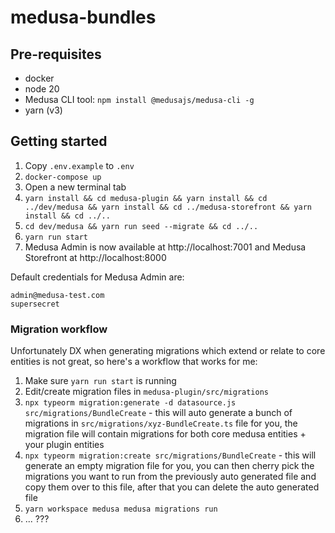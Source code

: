 # medusa-bundles

## Pre-requisites

- docker
- node 20
- Medusa CLI tool: `npm install @medusajs/medusa-cli -g`
- yarn (v3)

## Getting started

1. Copy `.env.example` to `.env`
2. `docker-compose up`
3. Open a new terminal tab
4. `yarn install && cd medusa-plugin && yarn install && cd ../dev/medusa && yarn install && cd ../medusa-storefront && yarn install && cd ../..`
5. `cd dev/medusa && yarn run seed --migrate && cd ../..`
6. `yarn run start`
7. Medusa Admin is now available at http://localhost:7001 and Medusa Storefront at http://localhost:8000

Default credentials for Medusa Admin are:

```
admin@medusa-test.com
supersecret
```

### Migration workflow

Unfortunately DX when generating migrations which extend or relate to core entities is not great, so here's a workflow that works for me:

1. Make sure `yarn run start` is running
2. Edit/create migration files in `medusa-plugin/src/migrations`
3. `npx typeorm migration:generate -d datasource.js src/migrations/BundleCreate` - this will auto generate a bunch of migrations in `src/migrations/xyz-BundleCreate.ts` file for you, the migration file will contain migrations for both core medusa entities + your plugin entities
4. `npx typeorm migration:create src/migrations/BundleCreate` - this will generate an empty migration file for you, you can then cherry pick the migrations you want to run from the previously auto generated file and copy them over to this file, after that you can delete the auto generated file
5. `yarn workspace medusa medusa migrations run`
6. ... ???

<!-- 1. `docker-compose up`
2. Open a new terminal tab
3. `yarn install`
5. `yarn workspace medusa-plugin-bundles run watch`
6. Open a new terminal tab
8. `yarn workspace medusa run seed`
9. `yarn workspace medusa run start`
10. Open a new terminal tab
11. `yarn workspace medusa-storefront run start` -->

<!-- 3. `yarn run watch`
4. In a new terminal tab run `cd dev/medusa`
6. `medusa develop`
7. In a new terminal tab run `cd dev/medusa-storefront`
8. `npm run dev` -->
